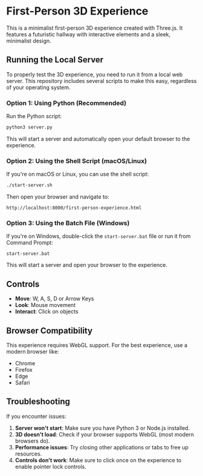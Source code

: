# First-Person 3D Experience

This is a minimalist first-person 3D experience created with Three.js. It features a futuristic hallway with interactive elements and a sleek, minimalist design.

## Running the Local Server

To properly test the 3D experience, you need to run it from a local web server. This repository includes several scripts to make this easy, regardless of your operating system.

### Option 1: Using Python (Recommended)

Run the Python script:

```bash
python3 server.py
```

This will start a server and automatically open your default browser to the experience.

### Option 2: Using the Shell Script (macOS/Linux)

If you're on macOS or Linux, you can use the shell script:

```bash
./start-server.sh
```

Then open your browser and navigate to:
```
http://localhost:8000/first-person-experience.html
```

### Option 3: Using the Batch File (Windows)

If you're on Windows, double-click the `start-server.bat` file or run it from Command Prompt:

```
start-server.bat
```

This will start a server and open your browser to the experience.

## Controls

- **Move**: W, A, S, D or Arrow Keys
- **Look**: Mouse movement
- **Interact**: Click on objects

## Browser Compatibility

This experience requires WebGL support. For the best experience, use a modern browser like:
- Chrome
- Firefox
- Edge
- Safari

## Troubleshooting

If you encounter issues:

1. **Server won't start**: Make sure you have Python 3 or Node.js installed.
2. **3D doesn't load**: Check if your browser supports WebGL (most modern browsers do).
3. **Performance issues**: Try closing other applications or tabs to free up resources.
4. **Controls don't work**: Make sure to click once on the experience to enable pointer lock controls. 